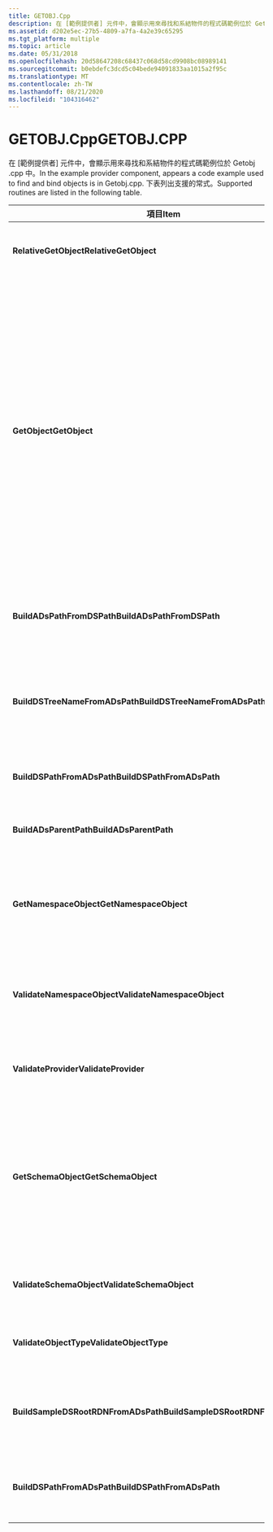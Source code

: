 ```yaml
---
title: GETOBJ.Cpp
description: 在 [範例提供者] 元件中，會顯示用來尋找和系結物件的程式碼範例位於 Getobj .cpp 中。 下表列出支援的常式。
ms.assetid: d202e5ec-27b5-4809-a7fa-4a2e39c65295
ms.tgt_platform: multiple
ms.topic: article
ms.date: 05/31/2018
ms.openlocfilehash: 20d58647208c68437c068d58cd9908bc08989141
ms.sourcegitcommit: b0ebdefc3dcd5c04bede94091833aa1015a2f95c
ms.translationtype: MT
ms.contentlocale: zh-TW
ms.lasthandoff: 08/21/2020
ms.locfileid: "104316462"
---
```

# <a name="getobjcpp"></a><span data-ttu-id="1d58c-104">GETOBJ.Cpp</span><span class="sxs-lookup"><span data-stu-id="1d58c-104">GETOBJ.CPP</span></span>

<span data-ttu-id="1d58c-105">在 [範例提供者] 元件中，會顯示用來尋找和系結物件的程式碼範例位於 Getobj .cpp 中。</span><span class="sxs-lookup"><span data-stu-id="1d58c-105">In the example provider component, appears a code example used to find and bind objects is in Getobj.cpp.</span></span> <span data-ttu-id="1d58c-106">下表列出支援的常式。</span><span class="sxs-lookup"><span data-stu-id="1d58c-106">Supported routines are listed in the following table.</span></span>



| <span data-ttu-id="1d58c-107">項目</span><span class="sxs-lookup"><span data-stu-id="1d58c-107">Item</span></span>                                | <span data-ttu-id="1d58c-108">描述</span><span class="sxs-lookup"><span data-stu-id="1d58c-108">Description</span></span>                                                                                                                                                                                                                                                                                       |
|-------------------------------------|---------------------------------------------------------------------------------------------------------------------------------------------------------------------------------------------------------------------------------------------------------------------------------------------------|
| <span data-ttu-id="1d58c-109">**RelativeGetObject**</span><span class="sxs-lookup"><span data-stu-id="1d58c-109">**RelativeGetObject**</span></span>               | <span data-ttu-id="1d58c-110">取得相對於指定 ADsPath 的物件。</span><span class="sxs-lookup"><span data-stu-id="1d58c-110">Gets an object relative to a given ADsPath.</span></span>                                                                                                                                                                                                                                                       |
| <span data-ttu-id="1d58c-111">**GetObject**</span><span class="sxs-lookup"><span data-stu-id="1d58c-111">**GetObject**</span></span>                       | <span data-ttu-id="1d58c-112">呼叫 **ADsObject** (Parse) 以驗證路徑語法，驗證路徑是否具有正確的提供者 token，並驗證物件類型。</span><span class="sxs-lookup"><span data-stu-id="1d58c-112">Calls **ADsObject** (Parse.cpp) to verify the path syntax, validates that the path has the right provider token and validate the object type.</span></span> <span data-ttu-id="1d58c-113">如果沒有錯誤存在，請建立正確類型之物件的實例，並取得物件 [**IUnknown**](/windows/win32/api/unknwn/nn-unknwn-iunknown) 介面的指標。</span><span class="sxs-lookup"><span data-stu-id="1d58c-113">If no errors exist, create an instance of the correct type of object, and retrieve a pointer to the object [**IUnknown**](/windows/win32/api/unknwn/nn-unknwn-iunknown) interface.</span></span> |
| <span data-ttu-id="1d58c-114">**BuildADsPathFromDSPath**</span><span class="sxs-lookup"><span data-stu-id="1d58c-114">**BuildADsPathFromDSPath**</span></span>          | <span data-ttu-id="1d58c-115">從原生目錄路徑建立 ADsPath 字串。</span><span class="sxs-lookup"><span data-stu-id="1d58c-115">Built an ADsPath string from the native directory path.</span></span>                                                                                                                                                                                                                                           |
| <span data-ttu-id="1d58c-116">**BuildDSTreeNameFromADsPath**</span><span class="sxs-lookup"><span data-stu-id="1d58c-116">**BuildDSTreeNameFromADsPath**</span></span>      | <span data-ttu-id="1d58c-117">使用 ADsPath 為原生目錄路徑建立可能的樹狀目錄路徑。</span><span class="sxs-lookup"><span data-stu-id="1d58c-117">Use the ADsPath to create a possible tree directory path for the native directory path.</span></span>                                                                                                                                                                                                           |
| <span data-ttu-id="1d58c-118">**BuildDSPathFromADsPath**</span><span class="sxs-lookup"><span data-stu-id="1d58c-118">**BuildDSPathFromADsPath**</span></span>          | <span data-ttu-id="1d58c-119">使用 ADsPath 和 DSPathName。</span><span class="sxs-lookup"><span data-stu-id="1d58c-119">Uses ADsPath and DSPathName.</span></span>                                                                                                                                                                                                                                                                      |
| <span data-ttu-id="1d58c-120">**BuildADsParentPath**</span><span class="sxs-lookup"><span data-stu-id="1d58c-120">**BuildADsParentPath**</span></span>              | <span data-ttu-id="1d58c-121">將 ADsPath 建立至這個物件的父系。</span><span class="sxs-lookup"><span data-stu-id="1d58c-121">Build the ADsPath to the parent for this object.</span></span>                                                                                                                                                                                                                                                  |
| <span data-ttu-id="1d58c-122">**GetNamespaceObject**</span><span class="sxs-lookup"><span data-stu-id="1d58c-122">**GetNamespaceObject**</span></span>              | <span data-ttu-id="1d58c-123">驗證和 [**CoCreateInstance**](/windows/win32/api/combaseapi/nf-combaseapi-cocreateinstance) 範例命名空間物件。</span><span class="sxs-lookup"><span data-stu-id="1d58c-123">Validate and [**CoCreateInstance**](/windows/win32/api/combaseapi/nf-combaseapi-cocreateinstance) an example namespace object.</span></span>                                                                                                                                                                                                           |
| <span data-ttu-id="1d58c-124">**ValidateNamespaceObject**</span><span class="sxs-lookup"><span data-stu-id="1d58c-124">**ValidateNamespaceObject**</span></span>         | <span data-ttu-id="1d58c-125">確認 namespace 物件符合目前的提供者名稱。</span><span class="sxs-lookup"><span data-stu-id="1d58c-125">Verify that the namespace object matches the current provider name.</span></span>                                                                                                                                                                                                                               |
| <span data-ttu-id="1d58c-126">**ValidateProvider**</span><span class="sxs-lookup"><span data-stu-id="1d58c-126">**ValidateProvider**</span></span>                | <span data-ttu-id="1d58c-127">驗證提供者名稱 (區分大小寫的) 。</span><span class="sxs-lookup"><span data-stu-id="1d58c-127">Validate provider name (case-sensitive).</span></span>                                                                                                                                                                                                                                                          |
| <span data-ttu-id="1d58c-128">**GetSchemaObject**</span><span class="sxs-lookup"><span data-stu-id="1d58c-128">**GetSchemaObject**</span></span>                 | <span data-ttu-id="1d58c-129">驗證並開啟適當的架構物件類型。</span><span class="sxs-lookup"><span data-stu-id="1d58c-129">Validate and open the appropriate schema object type.</span></span> <span data-ttu-id="1d58c-130">然後建立正確的檔案，並在其上取出 [**IUnknown**](/windows/win32/api/unknwn/nn-unknwn-iunknown) 介面指標。</span><span class="sxs-lookup"><span data-stu-id="1d58c-130">Then create the correct one, and retrieve the [**IUnknown**](/windows/win32/api/unknwn/nn-unknwn-iunknown) interface pointer on it.</span></span>                                                                                                                                        |
| <span data-ttu-id="1d58c-131">**ValidateSchemaObject**</span><span class="sxs-lookup"><span data-stu-id="1d58c-131">**ValidateSchemaObject**</span></span>            | <span data-ttu-id="1d58c-132">確認它是有效的架構物件類型。</span><span class="sxs-lookup"><span data-stu-id="1d58c-132">Verify that it is a valid schema object type.</span></span>                                                                                                                                                                                                                                                     |
| <span data-ttu-id="1d58c-133">**ValidateObjectType**</span><span class="sxs-lookup"><span data-stu-id="1d58c-133">**ValidateObjectType**</span></span>              | <span data-ttu-id="1d58c-134">確認物件類型存在於架構中。</span><span class="sxs-lookup"><span data-stu-id="1d58c-134">Verify that the object type exists in the schema.</span></span>                                                                                                                                                                                                                                                 |
| <span data-ttu-id="1d58c-135">**BuildSampleDSRootRDNFromADsPath**</span><span class="sxs-lookup"><span data-stu-id="1d58c-135">**BuildSampleDSRootRDNFromADsPath**</span></span> | <span data-ttu-id="1d58c-136">建立 ADsPath 至範例提供者元件的根節點。</span><span class="sxs-lookup"><span data-stu-id="1d58c-136">Build the ADsPath to the root node for the example provider component.</span></span>                                                                                                                                                                                                                            |
| <span data-ttu-id="1d58c-137">**BuildDSPathFromADsPath**</span><span class="sxs-lookup"><span data-stu-id="1d58c-137">**BuildDSPathFromADsPath**</span></span>          | <span data-ttu-id="1d58c-138">使用 ADsPath、DSRootRDN 和 DSPathName。</span><span class="sxs-lookup"><span data-stu-id="1d58c-138">Uses ADsPath, DSRootRDN, and DSPathName.</span></span>                                                                                                                                                                                                                                                          |



 

 

 